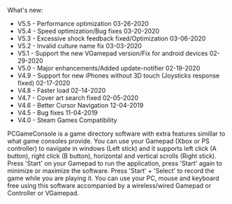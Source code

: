 What's new:
- V5.5 - Performance optimization 03-26-2020
- V5.4 - Speed optimization/Bug fixes 03-20-2020
- V5.3 - Excessive shock feedback fixed/Optimization 03-06-2020
- V5.2 - Invalid culture name fix 03-03-2020
- V5.1 - Support the new VGamepad version/Fix for android devices 02-29-2020
- V5.0 - Major enhancements/Added update-notifier 02-19-2020
- V4.9 - Support for new iPhones without 3D touch (Joysticks response fixed) 02-17-2020
- V4.8 - Faster load 02-14-2020
- V4.7 - Cover art search fixed 02-05-2020
- V4.6 - Better Cursor Navigation 12-04-2019
- V4.5 - Bug fixes 11-04-2019
- V4.0 - Steam Games Compatibility

PCGameConsole is a game directory software with extra features simillar to what game consoles provide. You can use your Gamepad (Xbox or PS controller) to navigate in windows (Left stick) and it supports left click (A button), right click (B button), horizontal and vertical scrolls (Right stick). Press 'Start' on your Gamepad to run the application, press 'Start' again to minimize or maximize the software. Press 'Start' + 'Select' to record the game while you are playing it. You can use your PC, mouse and keyboard free using this software accompanied by a wireless/wired Gamepad or Controller or VGamepad. 

